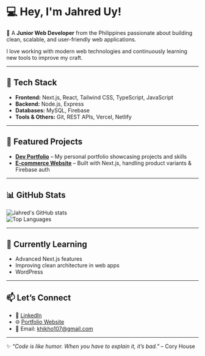 # 💻 Hey, I'm Jahred Uy!  

👋 A **Junior Web Developer** from the Philippines passionate about building clean, scalable, and user-friendly web applications.  

I love working with modern web technologies and continuously learning new tools to improve my craft.  

---

## 🚀 Tech Stack  
- **Frontend:** Next.js, React, Tailwind CSS, TypeScript, JavaScript  
- **Backend:** Node.js, Express  
- **Databases:** MySQL, Firebase  
- **Tools & Others:** Git, REST APIs, Vercel, Netlify  

---

## 📂 Featured Projects  
- [**Dev Portfolio**](#) – My personal portfolio showcasing projects and skills  
- [**E-commerce Website**](#) – Built with Next.js, handling product variants & Firebase auth  

---

## 📊 GitHub Stats  
![Jahred's GitHub stats](https://github-readme-stats.vercel.app/api?username=Jahjah07&show_icons=true&theme=tokyonight)  
![Top Languages](https://github-readme-stats.vercel.app/api/top-langs/?username=Jahjah07&layout=compact&theme=tokyonight)  

---

## 🌱 Currently Learning  
- Advanced Next.js features  
- Improving clean architecture in web apps
- WordPress

---

## 📫 Let’s Connect  
- 💼 [LinkedIn](#)  
- 🌐 [Portfolio Website](https://jahreduy.netlify.app/)  
- 📧 Email: [khikho107@gmail.com](mailto:khikho107@gmail.com)  

---

✨ *“Code is like humor. When you have to explain it, it’s bad.”* – Cory House  
